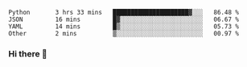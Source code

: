 <!--START_SECTION:waka-->

```text
Python       3 hrs 33 mins   █████████████████████▓░░░   86.48 %
JSON         16 mins         █▓░░░░░░░░░░░░░░░░░░░░░░░   06.67 %
YAML         14 mins         █▒░░░░░░░░░░░░░░░░░░░░░░░   05.73 %
Other        2 mins          ▒░░░░░░░░░░░░░░░░░░░░░░░░   00.97 %
```

<!--END_SECTION:waka-->

### Hi there 👋

<!--
**DnC275/DnC275** is a ✨ _special_ ✨ repository because its `README.md` (this file) appears on your GitHub profile.

Here are some ideas to get you started:

- 🔭 I’m currently working on ...
- 🌱 I’m currently learning ...
- 👯 I’m looking to collaborate on ...
- 🤔 I’m looking for help with ...
- 💬 Ask me about ...
- 📫 How to reach me: ...
- 😄 Pronouns: ...
- ⚡ Fun fact: ...
-->
